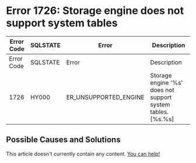 
# Error 1726: Storage engine does not support system tables


| Error Code | SQLSTATE | Error | Description |
| --- | --- | --- | --- |
| Error Code | SQLSTATE | Error | Description |
| 1726 | HY000 | ER_UNSUPPORTED_ENGINE | Storage engine '%s' does not support system tables. [%s.%s] |




## Possible Causes and Solutions


This article doesn't currently contain any content. [You can help!](/kb/en/writing-and-editing-knowledge-base-articles/)

